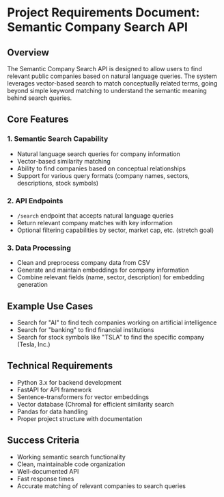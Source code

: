 # Project Requirements Document: Semantic Company Search API

## Overview
The Semantic Company Search API is designed to allow users to find relevant public companies based on natural language queries. The system leverages vector-based search to match conceptually related terms, going beyond simple keyword matching to understand the semantic meaning behind search queries.

## Core Features

### 1. Semantic Search Capability
- Natural language search queries for company information
- Vector-based similarity matching
- Ability to find companies based on conceptual relationships
- Support for various query formats (company names, sectors, descriptions, stock symbols)

### 2. API Endpoints
- `/search` endpoint that accepts natural language queries
- Return relevant company matches with key information
- Optional filtering capabilities by sector, market cap, etc. (stretch goal)

### 3. Data Processing
- Clean and preprocess company data from CSV
- Generate and maintain embeddings for company information
- Combine relevant fields (name, sector, description) for embedding generation

## Example Use Cases
- Search for "AI" to find tech companies working on artificial intelligence
- Search for "banking" to find financial institutions
- Search for stock symbols like "TSLA" to find the specific company (Tesla, Inc.)

## Technical Requirements
- Python 3.x for backend development
- FastAPI for API framework
- Sentence-transformers for vector embeddings
- Vector database (Chroma) for efficient similarity search
- Pandas for data handling
- Proper project structure with documentation

## Success Criteria
- Working semantic search functionality
- Clean, maintainable code organization
- Well-documented API
- Fast response times
- Accurate matching of relevant companies to search queries 
